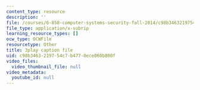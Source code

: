 ```yaml
---
content_type: resource
description: ''
file: /courses/6-858-computer-systems-security-fall-2014/c98b3463219754c7b4770ece060b800f_WG5UbMrUiLU.vtt
file_type: application/x-subrip
learning_resource_types: []
ocw_type: OCWFile
resourcetype: Other
title: 3play caption file
uid: c98b3463-2197-54c7-b477-0ece060b800f
video_files:
  video_thumbnail_file: null
video_metadata:
  youtube_id: null
---
```

